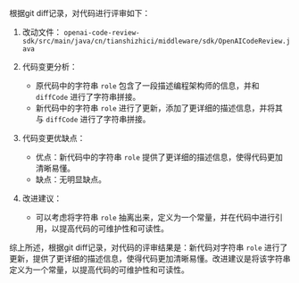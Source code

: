 根据git diff记录，对代码进行评审如下：

1. 改动文件：
   `openai-code-review-sdk/src/main/java/cn/tianshizhici/middleware/sdk/OpenAICodeReview.java`

2. 代码变更分析：
   - 原代码中的字符串 `role` 包含了一段描述编程架构师的信息，并和 `diffCode` 进行了字符串拼接。
   - 新代码中的字符串 `role` 进行了更新，添加了更详细的描述信息，并将其与 `diffCode` 进行了字符串拼接。

3. 代码变更优缺点：
   - 优点：新代码中的字符串 `role` 提供了更详细的描述信息，使得代码更加清晰易懂。
   - 缺点：无明显缺点。

4. 改进建议：
   - 可以考虑将字符串 `role` 抽离出来，定义为一个常量，并在代码中进行引用，以提高代码的可维护性和可读性。

综上所述，根据git diff记录，对代码的评审结果是：新代码对字符串 `role` 进行了更新，提供了更详细的描述信息，使得代码更加清晰易懂。改进建议是将该字符串定义为一个常量，以提高代码的可维护性和可读性。